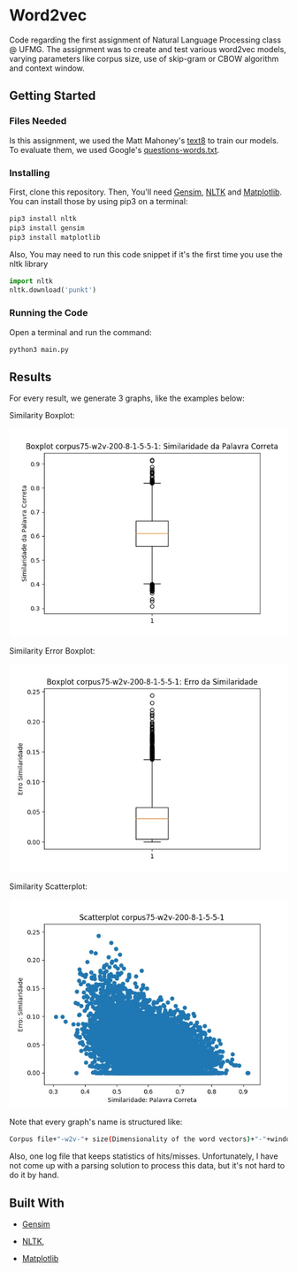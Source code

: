 # Word2vec
Code regarding the first assignment of Natural Language Processing class @ UFMG. The assignment was to create and test various word2vec models, varying parameters like corpus size, use of skip-gram or CBOW algorithm and context window.

## Getting Started
### Files Needed
Is this assignment, we used the Matt Mahoney's [text8]( http://mattmahoney.net/dc/text8.zip) to train our models. To evaluate them, we used Google's [questions-words.txt](https://code.google.com/archive/p/word2vec/source/default/source).

### Installing
First, clone this repository. Then, You'll need [Gensim](https://radimrehurek.com/gensim/), [NLTK](https://www.nltk.org/) and [Matplotlib](https://matplotlib.org/). You can install those by using pip3 on a terminal:
```bash
pip3 install nltk
pip3 install gensim
pip3 install matplotlib
```

Also, You may need to run this code snippet if it's the first time you use the nltk library
```python
import nltk
nltk.download('punkt')
```

### Running the Code
Open a terminal and run the command:
```bash
python3 main.py
```

## Results
For every result, we generate 3 graphs, like the examples below:

Similarity Boxplot:

![Example Graph: Similarity Boxplot](/results/corpus75-w2v-200-8-1-5-5-1-results/boxplot-corpus75-w2v-200-8-1-5-5-1.jpg "Similarity Boxplot")

Similarity Error Boxplot:

![Example Graph: Error Boxplot](/results/corpus75-w2v-200-8-1-5-5-1-results/boxplot-erro-corpus75-w2v-200-8-1-5-5-1.jpg "Error Boxplot")

Similarity Scatterplot:

![Example Graph: Similarity Scatterplot](/results/corpus75-w2v-200-8-1-5-5-1-results/scatter-corpus75-w2v-200-8-1-5-5-1.jpg "Similarity Scatterplot")

Note that every graph's name is structured like:
```bash
Corpus file+"-w2v-"+ size(Dimensionality of the word vectors)+"-"+window (Maximum distance between the current and predicted word within a sentence)+"-"+min_count(Ignores all words with total frequency lower than this)+workers(number of threads)+iter(number of epochs)+sg(1 for skip-gram; 0 for CBOW)
```

Also, one log file that keeps statistics of hits/misses. Unfortunately, I have not come up with a parsing solution to process this data, but it's not hard to do it by hand.


## Built With
- [Gensim](https://radimrehurek.com/gensim/)

- [NLTK](https://www.nltk.org/),

- [Matplotlib](https://matplotlib.org/)
